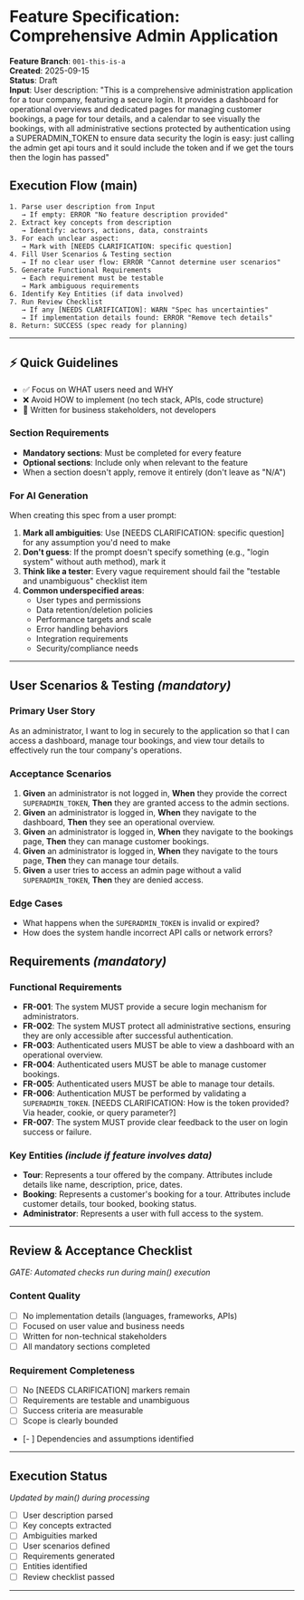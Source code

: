 # Feature Specification: Comprehensive Admin Application

**Feature Branch**: `001-this-is-a`  
**Created**: 2025-09-15  
**Status**: Draft  
**Input**: User description: "This is a comprehensive administration application for a tour company, featuring a secure login. It provides a dashboard for operational overviews and dedicated pages for managing customer bookings, a page for tour details, and a calendar to see visually the bookings, with all administrative sections protected by authentication using a SUPERADMIN_TOKEN to ensure data security the login is easy: just calling the admin get api tours and it sould include the token and if we get the tours then the login has passed"

## Execution Flow (main)
```
1. Parse user description from Input
   → If empty: ERROR "No feature description provided"
2. Extract key concepts from description
   → Identify: actors, actions, data, constraints
3. For each unclear aspect:
   → Mark with [NEEDS CLARIFICATION: specific question]
4. Fill User Scenarios & Testing section
   → If no clear user flow: ERROR "Cannot determine user scenarios"
5. Generate Functional Requirements
   → Each requirement must be testable
   → Mark ambiguous requirements
6. Identify Key Entities (if data involved)
7. Run Review Checklist
   → If any [NEEDS CLARIFICATION]: WARN "Spec has uncertainties"
   → If implementation details found: ERROR "Remove tech details"
8. Return: SUCCESS (spec ready for planning)
```

---

## ⚡ Quick Guidelines
- ✅ Focus on WHAT users need and WHY
- ❌ Avoid HOW to implement (no tech stack, APIs, code structure)
- 👥 Written for business stakeholders, not developers

### Section Requirements
- **Mandatory sections**: Must be completed for every feature
- **Optional sections**: Include only when relevant to the feature
- When a section doesn't apply, remove it entirely (don't leave as "N/A")

### For AI Generation
When creating this spec from a user prompt:
1. **Mark all ambiguities**: Use [NEEDS CLARIFICATION: specific question] for any assumption you'd need to make
2. **Don't guess**: If the prompt doesn't specify something (e.g., "login system" without auth method), mark it
3. **Think like a tester**: Every vague requirement should fail the "testable and unambiguous" checklist item
4. **Common underspecified areas**:
   - User types and permissions
   - Data retention/deletion policies  
   - Performance targets and scale
   - Error handling behaviors
   - Integration requirements
   - Security/compliance needs

---

## User Scenarios & Testing *(mandatory)*

### Primary User Story
As an administrator, I want to log in securely to the application so that I can access a dashboard, manage tour bookings, and view tour details to effectively run the tour company's operations.

### Acceptance Scenarios
1. **Given** an administrator is not logged in, **When** they provide the correct `SUPERADMIN_TOKEN`, **Then** they are granted access to the admin sections.
2. **Given** an administrator is logged in, **When** they navigate to the dashboard, **Then** they see an operational overview.
3. **Given** an administrator is logged in, **When** they navigate to the bookings page, **Then** they can manage customer bookings.
4. **Given** an administrator is logged in, **When** they navigate to the tours page, **Then** they can manage tour details.
5. **Given** a user tries to access an admin page without a valid `SUPERADMIN_TOKEN`, **Then** they are denied access.

### Edge Cases
- What happens when the `SUPERADMIN_TOKEN` is invalid or expired?
- How does the system handle incorrect API calls or network errors?

## Requirements *(mandatory)*

### Functional Requirements
- **FR-001**: The system MUST provide a secure login mechanism for administrators.
- **FR-002**: The system MUST protect all administrative sections, ensuring they are only accessible after successful authentication.
- **FR-003**: Authenticated users MUST be able to view a dashboard with an operational overview.
- **FR-004**: Authenticated users MUST be able to manage customer bookings.
- **FR-005**: Authenticated users MUST be able to manage tour details.
- **FR-006**: Authentication MUST be performed by validating a `SUPERADMIN_TOKEN`. [NEEDS CLARIFICATION: How is the token provided? Via header, cookie, or query parameter?]
- **FR-007**: The system MUST provide clear feedback to the user on login success or failure.

### Key Entities *(include if feature involves data)*
- **Tour**: Represents a tour offered by the company. Attributes include details like name, description, price, dates.
- **Booking**: Represents a customer's booking for a tour. Attributes include customer details, tour booked, booking status.
- **Administrator**: Represents a user with full access to the system.

---

## Review & Acceptance Checklist
*GATE: Automated checks run during main() execution*

### Content Quality
- [ ] No implementation details (languages, frameworks, APIs)
- [ ] Focused on user value and business needs
- [ ] Written for non-technical stakeholders
- [ ] All mandatory sections completed

### Requirement Completeness
- [ ] No [NEEDS CLARIFICATION] markers remain
- [ ] Requirements are testable and unambiguous  
- [ ] Success criteria are measurable
- [ ] Scope is clearly bounded
- [- ] Dependencies and assumptions identified

---

## Execution Status
*Updated by main() during processing*

- [ ] User description parsed
- [ ] Key concepts extracted
- [ ] Ambiguities marked
- [ ] User scenarios defined
- [ ] Requirements generated
- [ ] Entities identified
- [ ] Review checklist passed

---
